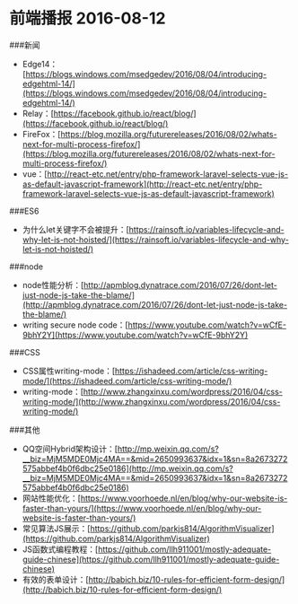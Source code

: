 # 前端播报 2016-08-12

###新闻
- Edge14：[https://blogs.windows.com/msedgedev/2016/08/04/introducing-edgehtml-14/](https://blogs.windows.com/msedgedev/2016/08/04/introducing-edgehtml-14/)
- Relay：[https://facebook.github.io/react/blog/](https://facebook.github.io/react/blog/)
- FireFox：[https://blog.mozilla.org/futurereleases/2016/08/02/whats-next-for-multi-process-firefox/](https://blog.mozilla.org/futurereleases/2016/08/02/whats-next-for-multi-process-firefox/)
- vue：[http://react-etc.net/entry/php-framework-laravel-selects-vue-js-as-default-javascript-framework](http://react-etc.net/entry/php-framework-laravel-selects-vue-js-as-default-javascript-framework)

###ES6
- 为什么let关键字不会被提升：[https://rainsoft.io/variables-lifecycle-and-why-let-is-not-hoisted/](https://rainsoft.io/variables-lifecycle-and-why-let-is-not-hoisted/)

###node
- node性能分析：[http://apmblog.dynatrace.com/2016/07/26/dont-let-just-node-js-take-the-blame/](http://apmblog.dynatrace.com/2016/07/26/dont-let-just-node-js-take-the-blame/)
- writing secure node code：[https://www.youtube.com/watch?v=wCfE-9bhY2Y](https://www.youtube.com/watch?v=wCfE-9bhY2Y)

###CSS
- CSS属性writing-mode：[https://ishadeed.com/article/css-writing-mode/](https://ishadeed.com/article/css-writing-mode/)
- writing-mode：[http://www.zhangxinxu.com/wordpress/2016/04/css-writing-mode/](http://www.zhangxinxu.com/wordpress/2016/04/css-writing-mode/)

###其他
- QQ空间Hybrid架构设计：[http://mp.weixin.qq.com/s?__biz=MjM5MDE0Mjc4MA==&mid=2650993637&idx=1&sn=8a2673272575abbef4b0f6dbc25e0186](http://mp.weixin.qq.com/s?__biz=MjM5MDE0Mjc4MA==&mid=2650993637&idx=1&sn=8a2673272575abbef4b0f6dbc25e0186)
- 网站性能优化：[https://www.voorhoede.nl/en/blog/why-our-website-is-faster-than-yours/](https://www.voorhoede.nl/en/blog/why-our-website-is-faster-than-yours/)
- 常见算法JS展示：[https://github.com/parkjs814/AlgorithmVisualizer](https://github.com/parkjs814/AlgorithmVisualizer)
- JS函数式编程教程：[https://github.com/llh911001/mostly-adequate-guide-chinese](https://github.com/llh911001/mostly-adequate-guide-chinese)
- 有效的表单设计：[http://babich.biz/10-rules-for-efficient-form-design/](http://babich.biz/10-rules-for-efficient-form-design/)
